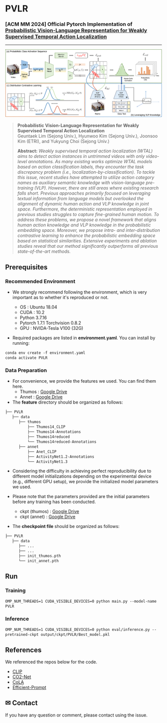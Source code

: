 # PVLR

### [ACM MM 2024] Official Pytorch Implementation of [Probabilistic Vision-Language Representation for Weakly Supervised Temporal Action Localization](https://arxiv.org/abs/2408.05955)
---
<img src="fig/figure2_framework.png" width="1280">

> **Probabilistic Vision-Language Representation for Weakly Supervised Temporal Action Localization**<br>
> Geuntaek Lim (Sejong Univ.), Hyunwoo Kim (Sejong Univ.), Joonsoo Kim (ETRI), and Yukyung Choi (Sejong Univ.)
>
>
> **Abstract:** *Weakly supervised temporal action localization (WTAL) aims to detect action instances in untrimmed videos with only video-level annotations. As many existing works optimize WTAL models based on action classification labels, they encounter the task discrepancy problem (i.e., localization-by-classification). To tackle this issue, recent studies have attempted to utilize action category names as auxiliary semantic knowledge with vision-language pre-training (VLP). However, there are still areas where existing research falls short. Previous approaches primarily focused on leveraging textual information from language models but overlooked the alignment of dynamic human action and VLP knowledge in joint space. Furthermore, the deterministic representation employed in previous studies struggles to capture fine-grained human motion. To address these problems, we propose a novel framework that aligns human action knowledge and VLP knowledge in the probabilistic embedding space. Moreover, we propose intra- and inter-distribution contrastive learning to enhance the probabilistic embedding space based on statistical similarities. Extensive experiments and ablation studies reveal that our method significantly outperforms all previous state-of-the-art methods.*


## Prerequisites

### Recommended Environment
* We strongly recommend following the environment, which is very important as to whether it's reproduced or not.
  * OS : Ubuntu 18.04
  * CUDA : 10.2
  * Python 3.7.16
  * Pytorch 1.7.1 Torchvision 0.8.2
  * GPU : NVIDA-Tesla V100 (32G)

* Required packages are listed in **environment.yaml**. You can install by running:

```
conda env create -f environment.yaml
conda activate PVLR
```

### Data Preparation
* For convenience, we provide the features we used. You can find them here.
   * Thumos : [Google Drive](https://drive.google.com/file/d/1o8Jx0joiL9fO9Um3T-qu9SAi_fX5MpPV/view?usp=sharing)
   * Annet : [Google Drive](https://drive.google.com/file/d/1M9BWg3Jx17Jf7JsxQs_FvLQ23pxtkja7/view?usp=sharing)
* The **feature** directory should be organized as follows:
~~~~
├── PVLR
   ├── data
      ├── thumos
          ├── Thumos14_CLIP
          ├── Thumos14-Annotations
          ├── Thumos14reduced
          └── Thumos14reduced-Annotations
      ├── annet
          ├── Anet_CLIP
          ├── ActivityNet1.2-Annotations
          └── ActivityNet1.3
~~~~
* Considering the difficulty in achieving perfect reproducibility due to different model initializations depending on the experimental device (e.g., different GPU setup), we provide the initialized model parameters we used.

* Please note that the parameters provided are the initial parameters before any training has been conducted.
   * ckpt (thumos) : [Google Drive](https://drive.google.com/file/d/1gMEFS6mArWaiTwEgodOwWS8YUD6RAM3Q/view?usp=drive_link)
   * ckpt (annet) : [Google Drive](https://drive.google.com/file/d/1TzFzJL4k3odpYYwm9sx2iQN--oaf_x5B/view?usp=drive_link)

* The **checkpoint file**  should be organized as follows:
~~~~
├── PVLR
   ├── data
      ├── ...
      ├── ...
      ├── init_thumos.pth
      └── init_annet.pth
~~~~

## Run

### Training
```
OMP_NUM_THREADS=1 CUDA_VISIBLE_DEVICES=0 python main.py --model-name PVLR
```

### Inference
```
OMP_NUM_THREADS=1 CUDA_VISIBLE_DEVICES=0 python eval/inference.py --pretrained-ckpt output/ckpt/PVLR/Best_model.pkl
```
## References
We referenced the repos below for the code.
* [CLIP](https://github.com/openai/CLIP)
* [CO2-Net](https://github.com/harlanhong/MM2021-CO2-Net)
* [CoLA](https://github.com/zhang-can/CoLA)
* [Efficient-Prompt](https://github.com/ju-chen/Efficient-Prompt)

## ✉ Contact
If you have any question or comment, please contact using the issue.
